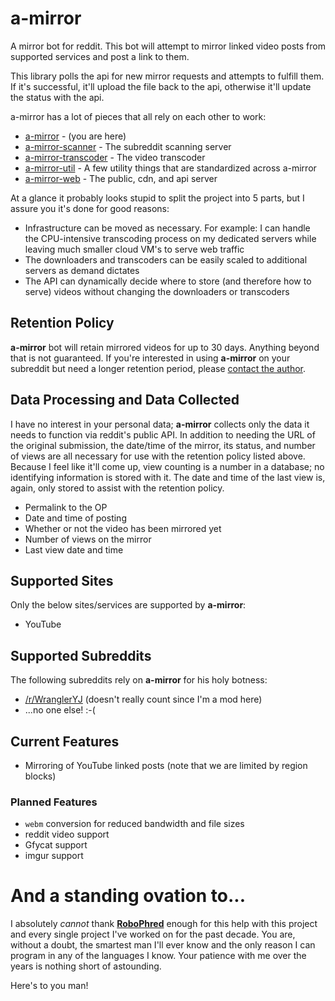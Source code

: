 # a-mirror
A mirror bot for reddit. This bot will attempt to mirror linked video posts from supported services and post a link to them.

This library polls the api for new mirror requests and attempts to fulfill them. If it's successful, it'll upload the file back to the api, otherwise it'll update the status with the api.

a-mirror has a lot of pieces that all rely on each other to work:

* [a-mirror](https://github.com/kyleratti/a-mirror/) - (you are here)
* [a-mirror-scanner](https://github.com/kyleratti/a-mirror-scanner/) - The subreddit scanning server
* [a-mirror-transcoder](https://github.com/kyleratti/a-mirror/transcoder/) - The video transcoder
* [a-mirror-util](https://github.com/kyleratti/a-mirror-util/) - A few utility things that are standardized across a-mirror
* [a-mirror-web](https://github.com/kyleratti/a-mirror-web/) - The public, cdn, and api server

At a glance it probably looks stupid to split the project into 5 parts, but I assure you it's done for good reasons:
* Infrastructure can be moved as necessary. For example: I can handle the CPU-intensive transcoding process on my dedicated servers while leaving much smaller cloud VM's to serve web traffic
* The downloaders and transcoders can be easily scaled to additional servers as demand dictates
* The API can dynamically decide where to store (and therefore how to serve) videos without changing the downloaders or transcoders

## Retention Policy
**a-mirror** bot will retain mirrored videos for up to 30 days. Anything beyond that is not guaranteed. If you're interested in using **a-mirror** on your subreddit but need a longer retention period, please [contact the author](https://reddit.com/message/compose/?to=Clutch_22&subject=a-mirror-bot%20retention%20period).

## Data Processing and Data Collected
I have no interest in your personal data; **a-mirror** collects only the data it needs to function via reddit's public API. In addition to needing the URL of the original submission, the date/time of the mirror, its status, and number of views are all necessary for use with the retention policy listed above. Because I feel like it'll come up, view counting is a number in a database; no identifying information is stored with it. The date and time of the last view is, again, only stored to assist with the retention policy.

* Permalink to the OP
* Date and time of posting
* Whether or not the video has been mirrored yet
* Number of views on the mirror
* Last view date and time

## Supported Sites
Only the below sites/services are supported by **a-mirror**:

* YouTube

## Supported Subreddits
The following subreddits rely on **a-mirror** for his holy botness:

* [/r/WranglerYJ](https://reddit.com/r/WranglerYJ) (doesn't really count since I'm a mod here)
* ...no one else! :-(

## Current Features
* Mirroring of YouTube linked posts (note that we are limited by region blocks)

### Planned Features
* `webm` conversion for reduced bandwidth and file sizes
* reddit video support
* Gfycat support
* imgur support

# And a standing ovation to...
I absolutely *cannot* thank **[RoboPhred](https://github.com/robophred)** enough for this help with this project and every single project I've worked on for the past decade. You are, without a doubt, the smartest man I'll ever know and the only reason I can program in any of the languages I know. Your patience with me over the years is nothing short of astounding.

Here's to you man!
